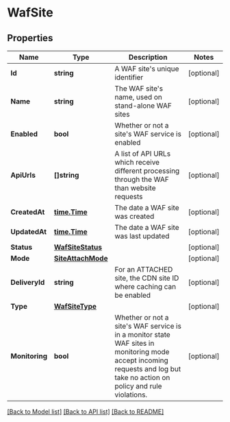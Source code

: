 # WafSite

## Properties

Name | Type | Description | Notes
------------ | ------------- | ------------- | -------------
**Id** | **string** | A WAF site&#39;s unique identifier | [optional] 
**Name** | **string** | The WAF site&#39;s name, used on stand-alone WAF sites | [optional] 
**Enabled** | **bool** | Whether or not a site&#39;s WAF service is enabled | [optional] 
**ApiUrls** | **[]string** | A list of API URLs which receive different processing through the WAF than website requests | [optional] 
**CreatedAt** | [**time.Time**](time.Time.md) | The date a WAF site was created | [optional] 
**UpdatedAt** | [**time.Time**](time.Time.md) | The date a WAF site was last updated | [optional] 
**Status** | [**WafSiteStatus**](wafSiteStatus.md) |  | [optional] 
**Mode** | [**SiteAttachMode**](SiteAttachMode.md) |  | [optional] 
**DeliveryId** | **string** | For an ATTACHED site, the CDN site ID where caching can be enabled | [optional] 
**Type** | [**WafSiteType**](wafSiteType.md) |  | [optional] 
**Monitoring** | **bool** | Whether or not a site&#39;s WAF service is in a monitor state  WAF sites in monitoring mode accept incoming requests and log but take no action on policy and rule violations. | [optional] 

[[Back to Model list]](../README.md#documentation-for-models) [[Back to API list]](../README.md#documentation-for-api-endpoints) [[Back to README]](../README.md)


